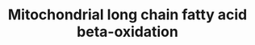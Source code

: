 ---
annotations:
- id: PW:0000738
  parent: classic metabolic pathway
  type: Pathway Ontology
  value: fatty acid beta degradation pathway
- id: PW:0000738
  parent: classic metabolic pathway
  type: Pathway Ontology
  value: fatty acid beta degradation pathway
- id: PW:0000002
  parent: classic metabolic pathway
  type: Pathway Ontology
  value: classic metabolic pathway
authors:
- N.Reyes
- MaintBot
- Thomas
- Khanspers
- Jildau
- MartijnVanIersel
- AlexanderPico
- Egonw
- Ddigles
- Zari
- MirellaKalafati
- Mkutmon
- IreneHemel
- Eweitz
citedin:
- link: 10.1159/000535120
  title: Human Monocytes Exposed to SARS-CoV-2 Display Features of Innate Immune Memory
    Producing High Levels of CXCL10 upon Restimulation (2023)
description: Proteins on this pathway have targeted assays available via the [https://assays.cancer.gov/available_assays?wp_id=WP368
  CPTAC Assay Portal]
last-edited: 2023-04-24
ndex: 8b53d41c-8b60-11eb-9e72-0ac135e8bacf
organisms:
- Homo sapiens
redirect_from:
- /index.php/Pathway:WP368
- /instance/WP368
- /instance/WP368_r126356
revision: r126356
schema-jsonld:
- '@context': https://schema.org/
  '@id': https://wikipathways.github.io/pathways/WP368.html
  '@type': Dataset
  creator:
    '@type': Organization
    name: WikiPathways
  description: Proteins on this pathway have targeted assays available via the [https://assays.cancer.gov/available_assays?wp_id=WP368
    CPTAC Assay Portal]
  keywords:
  - 3-Ketoacyl-CoA
  - ACADL
  - ACADM
  - ACADS
  - ACADVL
  - ACSL1
  - ACSL2
  - ACSL3
  - ACSL4
  - Acetyl-CoA
  - Acyl-CoA (n-2)
  - CPT1A
  - CPT2
  - DCI
  - EHHADH
  - HADHA
  - HADHSC
  - Long Chain Fatty Acid
  - Long chain Acyl-CoA
  - PECR
  - SCP2
  - SLC25A20
  - trans-D2-Enoyl-CoA
  license: CC0
  name: Mitochondrial long chain fatty acid beta-oxidation
seo: CreativeWork
title: Mitochondrial long chain fatty acid beta-oxidation
wpid: WP368
---